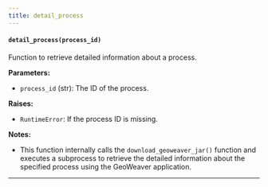 ```yaml
---
title: detail_process
---
```


#### `detail_process(process_id)`

Function to retrieve detailed information about a process.

**Parameters:**

- `process_id` (str): The ID of the process.

**Raises:**

- `RuntimeError`: If the process ID is missing.

**Notes:**

- This function internally calls the `download_geoweaver_jar()` function and executes a subprocess to retrieve the detailed information about the specified process using the GeoWeaver application.

---